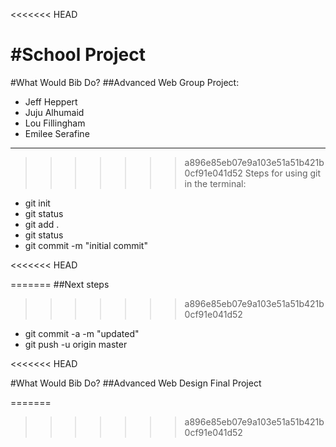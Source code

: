 <<<<<<< HEAD

#School Project
=======
#What Would Bib Do?
##Advanced Web Group Project:
- Jeff Heppert
- Juju Alhumaid
- Lou Fillingham
- Emilee Serafine
_______________________

>>>>>>> a896e85eb07e9a103e51a51b421b0cf91e041d52
Steps for using git in the terminal:
* git init 
* git status
* git add .
* git status
* git commit -m "initial commit"

<<<<<<< HEAD

=======
##Next steps
>>>>>>> a896e85eb07e9a103e51a51b421b0cf91e041d52

* git commit -a -m "updated"
* git push -u origin master

<<<<<<< HEAD

#What Would Bib Do?
##Advanced Web Design Final Project

=======
>>>>>>> a896e85eb07e9a103e51a51b421b0cf91e041d52
